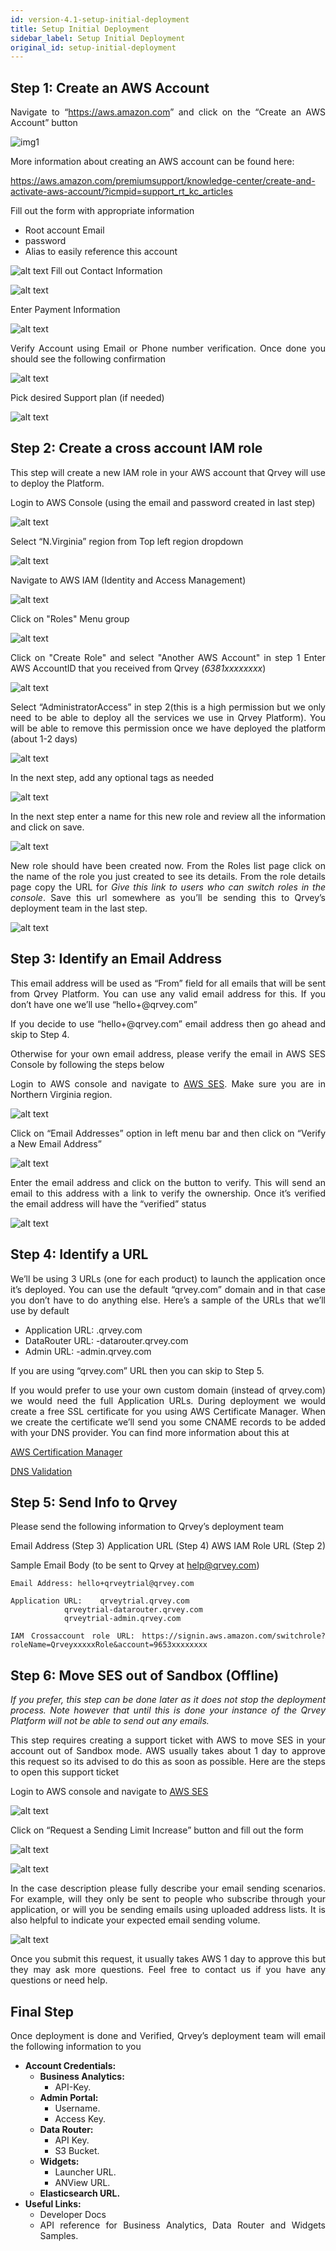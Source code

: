 ```yaml
---
id: version-4.1-setup-initial-deployment
title: Setup Initial Deployment
sidebar_label: Setup Initial Deployment
original_id: setup-initial-deployment
---
```


<div style="text-align: justify">

## Step 1: Create an AWS Account
Navigate to “<https://aws.amazon.com>” and click on the “Create an AWS Account” button

![img1](https://s3.amazonaws.com/cdn.qrvey.com/documentation_assets/setup-deployments/initial-deployment/1.1.CreateAWSAccount.png#thumbnail-80)

More information about creating an AWS account can be found here:

<https://aws.amazon.com/premiumsupport/knowledge-center/create-and-activate-aws-account/?icmpid=support_rt_kc_articles>

Fill out the form with appropriate information 

* Root account Email
* password 
* Alias to easily reference this account

![alt text](https://s3.amazonaws.com/cdn.qrvey.com/documentation_assets/setup-deployments/initial-deployment/1.2.CreateAWSAccount.png#thumbnail-80)
Fill out Contact Information

![alt text](https://s3.amazonaws.com/cdn.qrvey.com/documentation_assets/setup-deployments/initial-deployment/1.3.CreateAWSAccount.png#thumbnail-80)

Enter Payment Information

![alt text](https://s3.amazonaws.com/cdn.qrvey.com/documentation_assets/setup-deployments/initial-deployment/1.4.CreateAWSAccount.png#thumbnail-80)

Verify Account using Email or Phone number verification. Once done you should see the following confirmation

![alt text](https://s3.amazonaws.com/cdn.qrvey.com/documentation_assets/setup-deployments/initial-deployment/1.5.CreateAWSAccount.png#thumbnail-80)

Pick desired Support plan (if needed)

![alt text](https://s3.amazonaws.com/cdn.qrvey.com/documentation_assets/setup-deployments/initial-deployment/1.6.CreateAWSAccount.png#thumbnail-80)
## Step 2: Create a cross account IAM role
This step will create a new IAM role in your AWS account that Qrvey will use to deploy the Platform.
 
Login to AWS Console (using the email and password created in last step)

![alt text](https://s3.amazonaws.com/cdn.qrvey.com/documentation_assets/setup-deployments/initial-deployment/2.1.CreateIAMUser.png#thumbnail-80)

Select “N.Virginia” region from Top left region dropdown

![alt text](https://s3.amazonaws.com/cdn.qrvey.com/documentation_assets/setup-deployments/initial-deployment/2.2.CreateIAMUser.png#thumbnail-80)

Navigate to AWS IAM (Identity and Access Management)

![alt text](https://s3.amazonaws.com/cdn.qrvey.com/documentation_assets/setup-deployments/initial-deployment/2.3.CreateIAMUser.png#thumbnail-80)

Click on "Roles" Menu group

![alt text](https://s3.amazonaws.com/cdn.qrvey.com/documentation_assets/setup-deployments/initial-deployment/2.4.CreateIAMRole.png#thumbnail-80)

Click on "Create Role" and select "Another AWS Account" in step 1
Enter AWS AccountID that you received from Qrvey (*6381xxxxxxxx*)

![alt text](https://s3.amazonaws.com/cdn.qrvey.com/documentation_assets/setup-deployments/initial-deployment/2.5.CreateIAMRole.png#thumbnail-80)

Select “AdministratorAccess” in step 2(this is a high permission but we only need to be able to deploy all the services we use in Qrvey Platform). You will be able to remove this permission once we have deployed the platform (about 1-2 days)

![alt text](https://s3.amazonaws.com/cdn.qrvey.com/documentation_assets/setup-deployments/initial-deployment/2.6.CreateIAMRole.png#thumbnail-80)

In the next step, add any optional tags as needed

![alt text](https://s3.amazonaws.com/cdn.qrvey.com/documentation_assets/setup-deployments/initial-deployment/2.7.CreateIAMRole.png#thumbnail-80)

In the next step enter a name for this new role and review all the information and click on save.

![alt text](https://s3.amazonaws.com/cdn.qrvey.com/documentation_assets/setup-deployments/initial-deployment/2.8.CreateIAMRole.png#thumbnail-80)

New role should have been created now. From the Roles list page click on the name of the role you just created to see its details. From the role details page copy the URL for *Give this link to users who can switch roles in the console*. Save this url somewhere as you’ll be sending this to Qrvey’s deployment team in the last step.

![alt text](https://s3.amazonaws.com/cdn.qrvey.com/documentation_assets/setup-deployments/initial-deployment/2.9.CreateIAMRole.png#thumbnail-80)

## Step 3: Identify an Email Address 
This email address will be used as “From” field for all emails that will be sent from Qrvey Platform. You can use any valid email address for this. If you don’t have one we’ll use “hello+<companyname>@qrvey.com”

If you decide to use “hello+<companyname>@qrvey.com” email address then go ahead and skip to Step 4. 

Otherwise for your own email address, please verify the email in AWS SES Console by following the steps below

Login to AWS console and navigate to [AWS SES](https://aws.amazon.com/ses/). Make sure you are in Northern Virginia region.

![alt text](https://s3.amazonaws.com/cdn.qrvey.com/documentation_assets/setup-deployments/initial-deployment/3.1.IdentifyEmailAddress.png#thumbnail-80)

Click on “Email Addresses” option in left menu bar and then click on “Verify a New Email Address”

![alt text](https://s3.amazonaws.com/cdn.qrvey.com/documentation_assets/setup-deployments/initial-deployment/3.2.IdentifyEmailAddress.png#thumbnail-80)

Enter the email address and click on the button to verify. This will send an email to this address with a link to verify the ownership. Once it’s verified the email address will have the “verified” status

![alt text](https://s3.amazonaws.com/cdn.qrvey.com/documentation_assets/setup-deployments/initial-deployment/3.3.IdentifyEmailAddress.png#thumbnail-80)

## Step 4: Identify a URL
We’ll be using 3 URLs (one for each product) to launch the application once it’s deployed. You can use the default “qrvey.com” domain and in that case you don’t have to do anything else. Here’s a sample of the URLs that we’ll use by default

* Application URL: <companyName>.qrvey.com
* DataRouter URL: <companyName>-datarouter.qrvey.com
* Admin URL: <companyName>-admin.qrvey.com

If you are using “qrvey.com” URL then you can skip to Step 5.

If you would prefer to use your own custom domain (instead of qrvey.com) we would need the full Application URLs. During deployment we would create a free SSL certificate for you using AWS Certificate Manager. When we create the certificate we’ll send you some CNAME records to be added with your DNS provider. You can find more information about this at

[AWS Certification Manager](https://docs.aws.amazon.com/acm/latest/userguide/acm-overview.html)

[DNS Validation](https://docs.aws.amazon.com/acm/latest/userguide/gs-acm-validate-dns.html)

## Step 5: Send Info to Qrvey
Please send the following information to Qrvey’s deployment team

Email Address (Step 3)
Application URL (Step 4)
AWS IAM Role URL (Step 2)

Sample Email Body (to be sent to Qrvey at help@qrvey.com)
```
Email Address: hello+qrveytrial@qrvey.com

Application URL: 	qrveytrial.qrvey.com
			qrveytrial-datarouter.qrvey.com
			qrveytrial-admin.qrvey.com

IAM Crossaccount role URL: https://signin.aws.amazon.com/switchrole?roleName=QrveyxxxxxRole&account=9653xxxxxxxx
```

## Step 6: Move SES out of Sandbox (Offline)
_If you prefer, this step can be done later as it does not stop the deployment process. Note however that until this is done your instance of the Qrvey Platform will not be able to send out any emails._ 

This step requires creating a support ticket with AWS to move SES in your account out of Sandbox mode. AWS usually takes about 1 day to approve this request so its advised to do this as soon as possible. Here are the steps to open this support ticket

Login to AWS console and navigate to [AWS SES](http://aws.amazon.com/ses)

![alt text](https://s3.amazonaws.com/cdn.qrvey.com/documentation_assets/setup-deployments/initial-deployment/6.1.MoveSESOutOfSandbox.png#thumbnail-80)

Click on “Request a Sending Limit Increase” button and fill out the form

![alt text](https://s3.amazonaws.com/cdn.qrvey.com/documentation_assets/setup-deployments/initial-deployment/6.2.MoveSESOutOfSandbox.png#thumbnail-80)

![alt text](https://s3.amazonaws.com/cdn.qrvey.com/documentation_assets/setup-deployments/initial-deployment/6.3.MoveSESOutOfSandbox.png#thumbnail-80)

In the case description please fully describe your email sending scenarios. For example, will they only be sent to people who subscribe through your application, or will you be sending emails using uploaded address lists. It is also helpful to indicate your expected email sending volume.

![alt text](https://s3.amazonaws.com/cdn.qrvey.com/documentation_assets/setup-deployments/initial-deployment/6.4.MoveSESOutOfSandbox.png#thumbnail-80)

Once you submit this request, it usually takes AWS 1 day to approve this but they may ask more questions. Feel free to contact us if you have any questions or need help.

## Final Step
Once deployment is done and Verified, Qrvey’s deployment team will email the following information to you

* **Account Credentials:**
	* **Business Analytics:**
		* API-Key.
	* **Admin Portal:**
		* Username.
		* Access Key.
	* **Data Router:**
		* API Key.
		* S3 Bucket.
	* **Widgets:**
		* Launcher URL.
		* ANView URL.
	* **Elasticsearch URL.**
* **Useful Links:**
	* Developer Docs
	* API reference for Business Analytics, Data Router and Widgets Samples.



